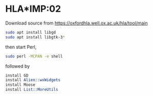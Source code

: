 # HLA*IMP:02

Download source from https://oxfordhla.well.ox.ac.uk/hla/tool/main

```bash
sudo apt install libgd
sudo apt install libgtk-3*
```
then start Perl,
```bash
sudo perl -MCPAN -e shell
```
followed by
```perl
install GD
install Alien::wxWidgets
install Moose
install List::MoreUtils
```
